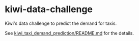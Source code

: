 # kiwi-data-challenge
Kiwi's data challenge to predict the demand for taxis.

See [kiwi_taxi_demand_prediction/README.md](kiwi_taxi_demand_prediction/README.md) for the details.
